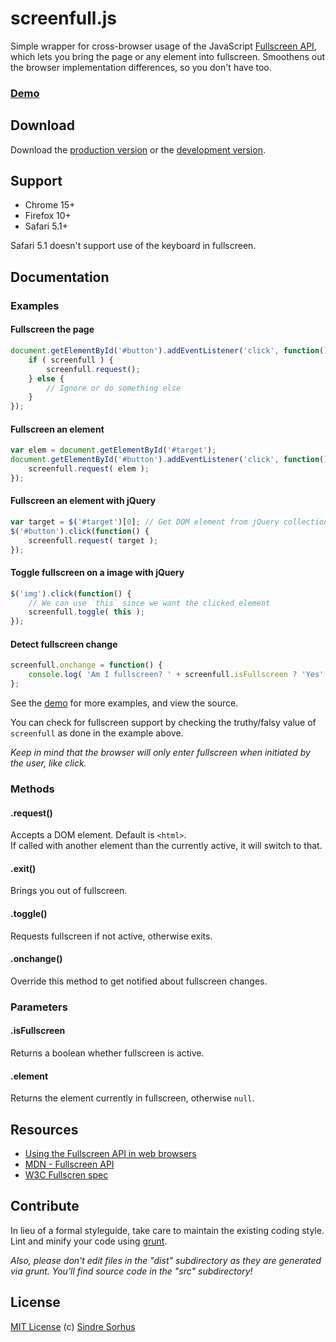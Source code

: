 # screenfull.js

Simple wrapper for cross-browser usage of the JavaScript [Fullscreen API](https://developer.mozilla.org/en/DOM/Using_full-screen_mode), which lets you bring the page or any element into fullscreen. Smoothens out the browser implementation differences, so you don't have too.


### [Demo](http://sindresorhus.com/screenfull.js)


## Download

Download the [production version][min] or the [development version][max].

[min]: https://raw.github.com/sindresorhus/screenfull.js/master/dist/screenfull.min.js
[max]: https://raw.github.com/sindresorhus/screenfull.js/master/dist/screenfull.js


## Support

- Chrome 15+
- Firefox 10+
- Safari 5.1+

Safari 5.1 doesn't support use of the keyboard in fullscreen.



## Documentation


### Examples


#### Fullscreen the page

```javascript
document.getElementById('#button').addEventListener('click', function() {
	if ( screenfull ) {
		screenfull.request();
	} else {
		// Ignore or do something else
	}
});
```


#### Fullscreen an element

```javascript
var elem = document.getElementById('#target');
document.getElementById('#button').addEventListener('click', function() {
	screenfull.request( elem );
});
```


#### Fullscreen an element with jQuery

```javascript
var target = $('#target')[0]; // Get DOM element from jQuery collection
$('#button').click(function() {
	screenfull.request( target );
});
```


#### Toggle fullscreen on a image with jQuery

```javascript
$('img').click(function() {
	// We can use `this` since we want the clicked element
	screenfull.toggle( this );
});
```


#### Detect fullscreen change

```javascript
screenfull.onchange = function() {
	console.log( 'Am I fullscreen? ' + screenfull.isFullscreen ? 'Yes' : 'No' );
};
```


See the [demo](http://sindresorhus.com/screenfull.js) for more examples, and view the source.

You can check for fullscreen support by checking the truthy/falsy value of `screenfull` as done in the example above.

*Keep in mind that the browser will only enter fullscreen when initiated by the user, like click.*


### Methods

#### .request()

Accepts a DOM element. Default is `<html>`.  
If called with another element than the currently active, it will switch to that.

#### .exit()

Brings you out of fullscreen.

#### .toggle()

Requests fullscreen if not active, otherwise exits.

#### .onchange()

Override this method to get notified about fullscreen changes.


### Parameters

#### .isFullscreen

Returns a boolean whether fullscreen is active.

#### .element

Returns the element currently in fullscreen, otherwise `null`.


## Resources

- [Using the Fullscreen API in web browsers](http://hacks.mozilla.org/2012/01/using-the-fullscreen-api-in-web-browsers/)
- [MDN - Fullscreen API](https://developer.mozilla.org/en/DOM/Using_full-screen_mode)
- [W3C Fullscren spec](http://dvcs.w3.org/hg/fullscreen/raw-file/tip/Overview.html)


## Contribute

In lieu of a formal styleguide, take care to maintain the existing coding style. Lint and minify your code using [grunt](https://github.com/cowboy/grunt).

*Also, please don't edit files in the "dist" subdirectory as they are generated via grunt. You'll find source code in the "src" subdirectory!*


## License

[MIT License](http://en.wikipedia.org/wiki/MIT_License)
(c) [Sindre Sorhus](http://sindresorhus.com)